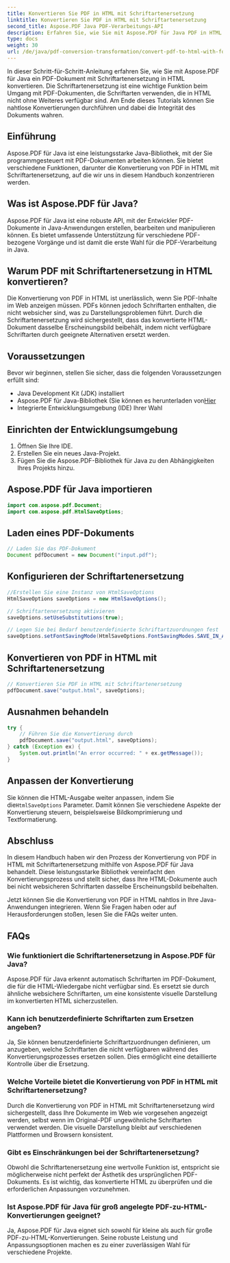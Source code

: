 ```yaml
---
title: Konvertieren Sie PDF in HTML mit Schriftartenersetzung
linktitle: Konvertieren Sie PDF in HTML mit Schriftartenersetzung
second_title: Aspose.PDF Java PDF-Verarbeitungs-API
description: Erfahren Sie, wie Sie mit Aspose.PDF für Java PDF in HTML mit Schriftartenersetzung konvertieren. Schritt-für-Schritt-Anleitung mit Quellcode für nahtlose Konvertierungen. Optimieren Sie jetzt Ihre Webinhalte!
type: docs
weight: 30
url: /de/java/pdf-conversion-transformation/convert-pdf-to-html-with-font-substitution/
---
```


In dieser Schritt-für-Schritt-Anleitung erfahren Sie, wie Sie mit Aspose.PDF für Java ein PDF-Dokument mit Schriftartenersetzung in HTML konvertieren. Die Schriftartenersetzung ist eine wichtige Funktion beim Umgang mit PDF-Dokumenten, die Schriftarten verwenden, die in HTML nicht ohne Weiteres verfügbar sind. Am Ende dieses Tutorials können Sie nahtlose Konvertierungen durchführen und dabei die Integrität des Dokuments wahren.

## Einführung

Aspose.PDF für Java ist eine leistungsstarke Java-Bibliothek, mit der Sie programmgesteuert mit PDF-Dokumenten arbeiten können. Sie bietet verschiedene Funktionen, darunter die Konvertierung von PDF in HTML mit Schriftartenersetzung, auf die wir uns in diesem Handbuch konzentrieren werden.

## Was ist Aspose.PDF für Java?

Aspose.PDF für Java ist eine robuste API, mit der Entwickler PDF-Dokumente in Java-Anwendungen erstellen, bearbeiten und manipulieren können. Es bietet umfassende Unterstützung für verschiedene PDF-bezogene Vorgänge und ist damit die erste Wahl für die PDF-Verarbeitung in Java.

## Warum PDF mit Schriftartenersetzung in HTML konvertieren?

Die Konvertierung von PDF in HTML ist unerlässlich, wenn Sie PDF-Inhalte im Web anzeigen müssen. PDFs können jedoch Schriftarten enthalten, die nicht websicher sind, was zu Darstellungsproblemen führt. Durch die Schriftartenersetzung wird sichergestellt, dass das konvertierte HTML-Dokument dasselbe Erscheinungsbild beibehält, indem nicht verfügbare Schriftarten durch geeignete Alternativen ersetzt werden.

## Voraussetzungen

Bevor wir beginnen, stellen Sie sicher, dass die folgenden Voraussetzungen erfüllt sind:

- Java Development Kit (JDK) installiert
-  Aspose.PDF für Java-Bibliothek (Sie können es herunterladen von[Hier](https://releases.aspose.com/pdf/java/)
- Integrierte Entwicklungsumgebung (IDE) Ihrer Wahl

## Einrichten der Entwicklungsumgebung

1. Öffnen Sie Ihre IDE.
2. Erstellen Sie ein neues Java-Projekt.
3. Fügen Sie die Aspose.PDF-Bibliothek für Java zu den Abhängigkeiten Ihres Projekts hinzu.

## Aspose.PDF für Java importieren

```java
import com.aspose.pdf.Document;
import com.aspose.pdf.HtmlSaveOptions;
```

## Laden eines PDF-Dokuments

```java
// Laden Sie das PDF-Dokument
Document pdfDocument = new Document("input.pdf");
```

## Konfigurieren der Schriftartenersetzung

```java
//Erstellen Sie eine Instanz von HtmlSaveOptions
HtmlSaveOptions saveOptions = new HtmlSaveOptions();

// Schriftartenersetzung aktivieren
saveOptions.setUseSubstitutions(true);

// Legen Sie bei Bedarf benutzerdefinierte Schriftartzuordnungen fest
saveOptions.setFontSavingMode(HtmlSaveOptions.FontSavingModes.SAVE_IN_ALL_FORMATS);
```

## Konvertieren von PDF in HTML mit Schriftartenersetzung

```java
// Konvertieren Sie PDF in HTML mit Schriftartenersetzung
pdfDocument.save("output.html", saveOptions);
```

## Ausnahmen behandeln

```java
try {
    // Führen Sie die Konvertierung durch
    pdfDocument.save("output.html", saveOptions);
} catch (Exception ex) {
    System.out.println("An error occurred: " + ex.getMessage());
}
```

## Anpassen der Konvertierung

 Sie können die HTML-Ausgabe weiter anpassen, indem Sie die`HtmlSaveOptions` Parameter. Damit können Sie verschiedene Aspekte der Konvertierung steuern, beispielsweise Bildkomprimierung und Textformatierung.

## Abschluss

In diesem Handbuch haben wir den Prozess der Konvertierung von PDF in HTML mit Schriftartenersetzung mithilfe von Aspose.PDF für Java behandelt. Diese leistungsstarke Bibliothek vereinfacht den Konvertierungsprozess und stellt sicher, dass Ihre HTML-Dokumente auch bei nicht websicheren Schriftarten dasselbe Erscheinungsbild beibehalten.

Jetzt können Sie die Konvertierung von PDF in HTML nahtlos in Ihre Java-Anwendungen integrieren. Wenn Sie Fragen haben oder auf Herausforderungen stoßen, lesen Sie die FAQs weiter unten.

## FAQs

### Wie funktioniert die Schriftartenersetzung in Aspose.PDF für Java?

Aspose.PDF für Java erkennt automatisch Schriftarten im PDF-Dokument, die für die HTML-Wiedergabe nicht verfügbar sind. Es ersetzt sie durch ähnliche websichere Schriftarten, um eine konsistente visuelle Darstellung im konvertierten HTML sicherzustellen.

### Kann ich benutzerdefinierte Schriftarten zum Ersetzen angeben?

Ja, Sie können benutzerdefinierte Schriftartzuordnungen definieren, um anzugeben, welche Schriftarten die nicht verfügbaren während des Konvertierungsprozesses ersetzen sollen. Dies ermöglicht eine detaillierte Kontrolle über die Ersetzung.

### Welche Vorteile bietet die Konvertierung von PDF in HTML mit Schriftartenersetzung?

Durch die Konvertierung von PDF in HTML mit Schriftartenersetzung wird sichergestellt, dass Ihre Dokumente im Web wie vorgesehen angezeigt werden, selbst wenn im Original-PDF ungewöhnliche Schriftarten verwendet werden. Die visuelle Darstellung bleibt auf verschiedenen Plattformen und Browsern konsistent.

### Gibt es Einschränkungen bei der Schriftartenersetzung?

Obwohl die Schriftartenersetzung eine wertvolle Funktion ist, entspricht sie möglicherweise nicht perfekt der Ästhetik des ursprünglichen PDF-Dokuments. Es ist wichtig, das konvertierte HTML zu überprüfen und die erforderlichen Anpassungen vorzunehmen.

### Ist Aspose.PDF für Java für groß angelegte PDF-zu-HTML-Konvertierungen geeignet?

Ja, Aspose.PDF für Java eignet sich sowohl für kleine als auch für große PDF-zu-HTML-Konvertierungen. Seine robuste Leistung und Anpassungsoptionen machen es zu einer zuverlässigen Wahl für verschiedene Projekte.